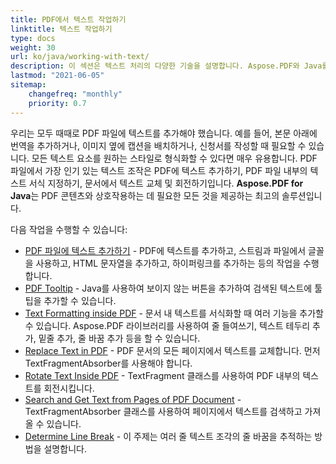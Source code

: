 ```yaml
---
title: PDF에서 텍스트 작업하기
linktitle: 텍스트 작업하기
type: docs
weight: 30
url: ko/java/working-with-text/
description: 이 섹션은 텍스트 처리의 다양한 기술을 설명합니다. Aspose.PDF와 Java를 사용하여 텍스트를 추가, 교체, 회전, 검색하는 방법을 배웁니다.
lastmod: "2021-06-05"
sitemap:
    changefreq: "monthly"
    priority: 0.7
---
```


우리는 모두 때때로 PDF 파일에 텍스트를 추가해야 했습니다. 예를 들어, 본문 아래에 번역을 추가하거나, 이미지 옆에 캡션을 배치하거나, 신청서를 작성할 때 필요할 수 있습니다. 모든 텍스트 요소를 원하는 스타일로 형식화할 수 있다면 매우 유용합니다. PDF 파일에서 가장 인기 있는 텍스트 조작은 PDF에 텍스트 추가하기, PDF 파일 내부의 텍스트 서식 지정하기, 문서에서 텍스트 교체 및 회전하기입니다. **Aspose.PDF for Java**는 PDF 콘텐츠와 상호작용하는 데 필요한 모든 것을 제공하는 최고의 솔루션입니다.

다음 작업을 수행할 수 있습니다:

- [PDF 파일에 텍스트 추가하기](/pdf/java/add-text-to-pdf-file/) - PDF에 텍스트를 추가하고, 스트림과 파일에서 글꼴을 사용하고, HTML 문자열을 추가하고, 하이퍼링크를 추가하는 등의 작업을 수행합니다.
- [PDF Tooltip](/pdf/java/pdf-tooltip/) - Java를 사용하여 보이지 않는 버튼을 추가하여 검색된 텍스트에 툴팁을 추가할 수 있습니다.
- [Text Formatting inside PDF](/pdf/java/text-formatting-inside-pdf/) - 문서 내 텍스트를 서식화할 때 여러 기능을 추가할 수 있습니다. Aspose.PDF 라이브러리를 사용하여 줄 들여쓰기, 텍스트 테두리 추가, 밑줄 추가, 줄 바꿈 추가 등을 할 수 있습니다.
- [Replace Text in PDF](/pdf/java/replace-text-in-pdf/) - PDF 문서의 모든 페이지에서 텍스트를 교체합니다. 먼저 TextFragmentAbsorber를 사용해야 합니다.
- [Rotate Text Inside PDF](/pdf/java/rotate-text-inside-pdf/) - TextFragment 클래스를 사용하여 PDF 내부의 텍스트를 회전시킵니다.
- [Search and Get Text from Pages of PDF Document](/pdf/java/search-and-get-text-from-pdf/) - TextFragmentAbsorber 클래스를 사용하여 페이지에서 텍스트를 검색하고 가져올 수 있습니다.
- [Determine Line Break](/pdf/java/determine-line-break/) - 이 주제는 여러 줄 텍스트 조각의 줄 바꿈을 추적하는 방법을 설명합니다.